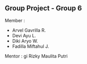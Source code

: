 ## Group Project - Group 6 
Member :  
- Arvel Gavrilla R.  
- Devi Ayu L.    
- Diki Aryo W.  
- Fadilla Miftahul J.  
  
Mentor :  gi
Rizky Maulita Putri
